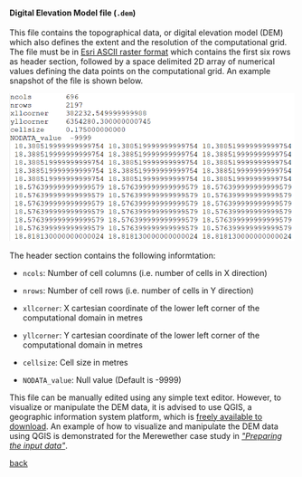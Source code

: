 #### Digital Elevation Model file (`.dem`)

This file contains the topographical data, or digital elevation model (DEM) which also defines the extent and the resolution of the computational grid. The file must be in [Esri ASCII raster format](https://desktop.arcgis.com/en/arcmap/10.3/manage-data/raster-and-images/esri-ascii-raster-format.htm) which contains the first six rows as header section, followed by a space delimited 2D array of numerical values defining the data points on the computational grid. An example snapshot of the file is shown below.

![image](/Figures/mesh1.PNG)

The header section contains the following informtation:

- `ncols`: Number of cell columns (i.e. number of cells in X direction)

- `nrows`: Number of cell rows (i.e. number of cells in Y direction)

- `xllcorner`: X cartesian coordinate of the lower left corner of the computational domain in metres

- `yllcorner`: Y cartesian coordinate of the lower left corner of the computational domain in metres

- `cellsize`: Cell size in metres

- `NODATA_value`: Null value (Default is -9999)


This file can be manually edited using any simple text editor. However, to visualize or manipulate the DEM data, it is advised to use QGIS, a geographic information system platform, which is [freely available to download](https://www.qgis.org/en/site/forusers/download.html). An example of how to visualize and manipulate the DEM data using QGIS is demonstrated for the Merewether case study in [_"Preparing the input data"_](/Merewether2.md). 


[back](/Merewether1.md)
